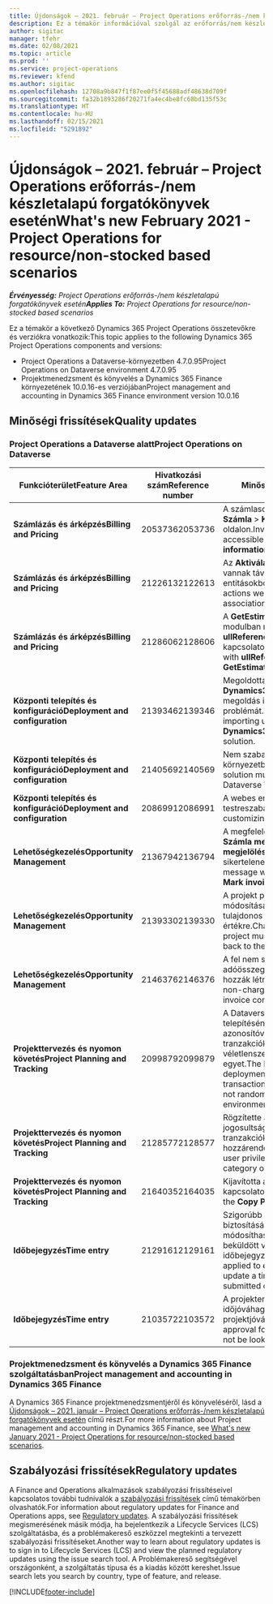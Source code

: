 ```yaml
---
title: Újdonságok – 2021. február – Project Operations erőforrás-/nem készletalapú forgatókönyvek esetén
description: Ez a témakör információval szolgál az erőforrás/nem készletalapú forgatókönyvek projektjeihez tartozó minőségi frissítésekről, amelyek a Project Operations 2021 februári kiadásában váltak elérhetővé.
author: sigitac
manager: tfehr
ms.date: 02/08/2021
ms.topic: article
ms.prod: ''
ms.service: project-operations
ms.reviewer: kfend
ms.author: sigitac
ms.openlocfilehash: 12708a9b847f1f87ee0f5f45688adf48638d709f
ms.sourcegitcommit: fa32b1893286f20271fa4ec4be8fc68bd135f53c
ms.translationtype: HT
ms.contentlocale: hu-HU
ms.lasthandoff: 02/15/2021
ms.locfileid: "5291892"
---
```

# <a name="whats-new-february-2021---project-operations-for-resourcenon-stocked-based-scenarios"></a><span data-ttu-id="17943-103">Újdonságok – 2021. február – Project Operations erőforrás-/nem készletalapú forgatókönyvek esetén</span><span class="sxs-lookup"><span data-stu-id="17943-103">What's new February 2021 - Project Operations for resource/non-stocked based scenarios</span></span>

<span data-ttu-id="17943-104">_**Érvényesség:** Project Operations erőforrás-/nem készletalapú forgatókönyvek esetén_</span><span class="sxs-lookup"><span data-stu-id="17943-104">_**Applies To:** Project Operations for resource/non-stocked based scenarios_</span></span>

<span data-ttu-id="17943-105">Ez a témakör a következő Dynamics 365 Project Operations összetevőkre és verziókra vonatkozik:</span><span class="sxs-lookup"><span data-stu-id="17943-105">This topic applies to the following Dynamics 365 Project Operations components and versions:</span></span>

- <span data-ttu-id="17943-106">Project Operations a Dataverse-környezetben 4.7.0.95</span><span class="sxs-lookup"><span data-stu-id="17943-106">Project Operations on Dataverse environment 4.7.0.95</span></span>
- <span data-ttu-id="17943-107">Projektmenedzsment és könyvelés a Dynamics 365 Finance környezetének 10.0.16-es verziójában</span><span class="sxs-lookup"><span data-stu-id="17943-107">Project management and accounting in Dynamics 365 Finance environment version 10.0.16</span></span> 

## <a name="quality-updates"></a><span data-ttu-id="17943-108">Minőségi frissítések</span><span class="sxs-lookup"><span data-stu-id="17943-108">Quality updates</span></span>

### <a name="project-operations-on-dataverse"></a><span data-ttu-id="17943-109">Project Operations a Dataverse alatt</span><span class="sxs-lookup"><span data-stu-id="17943-109">Project Operations on Dataverse</span></span>

| <span data-ttu-id="17943-110">**Funkcióterület**</span><span class="sxs-lookup"><span data-stu-id="17943-110">**Feature Area**</span></span> | <span data-ttu-id="17943-111">**Hivatkozási szám**</span><span class="sxs-lookup"><span data-stu-id="17943-111">**Reference number**</span></span> | <span data-ttu-id="17943-112">**Minőségi frissítés**</span><span class="sxs-lookup"><span data-stu-id="17943-112">**Quality update**</span></span> |
| --- | --- | --- |
| <span data-ttu-id="17943-113">**Számlázás és árképzés**</span><span class="sxs-lookup"><span data-stu-id="17943-113">**Billing and Pricing**</span></span> | <span data-ttu-id="17943-114">2053736</span><span class="sxs-lookup"><span data-stu-id="17943-114">2053736</span></span> | <span data-ttu-id="17943-115">A számlasor részletei most már elérhetők a **Számla** > **Kapcsolódó információk** oldalon.</span><span class="sxs-lookup"><span data-stu-id="17943-115">Invoice line details are now accessible by going to **Invoice** > **Related information**.</span></span> |
| <span data-ttu-id="17943-116">**Számlázás és árképzés**</span><span class="sxs-lookup"><span data-stu-id="17943-116">**Billing and Pricing**</span></span> | <span data-ttu-id="17943-117">2122613</span><span class="sxs-lookup"><span data-stu-id="17943-117">2122613</span></span> | <span data-ttu-id="17943-118">Az **Aktiválás** és **Inaktiválás** műveletek el vannak távolítva az **Árlista** társítási entitásokból.</span><span class="sxs-lookup"><span data-stu-id="17943-118">The **Activate** and **Deactivate** actions were removed from the **Price List** association entities.</span></span> |
| <span data-ttu-id="17943-119">**Számlázás és árképzés**</span><span class="sxs-lookup"><span data-stu-id="17943-119">**Billing and Pricing**</span></span> | <span data-ttu-id="17943-120">2128606</span><span class="sxs-lookup"><span data-stu-id="17943-120">2128606</span></span> | <span data-ttu-id="17943-121">A **GetEstimatesForProject** beépülő modulban megoldotta az **ullReferenceException** programmal kapcsolatos problémát.</span><span class="sxs-lookup"><span data-stu-id="17943-121">Resolved the issue with **ullReferenceException** in the **GetEstimatesForProject** plug-in.</span></span> |
| <span data-ttu-id="17943-122">**Központi telepítés és konfiguráció**</span><span class="sxs-lookup"><span data-stu-id="17943-122">**Deployment and configuration**</span></span> | <span data-ttu-id="17943-123">2139346</span><span class="sxs-lookup"><span data-stu-id="17943-123">2139346</span></span> | <span data-ttu-id="17943-124">Megoldotta a nem felügyelt **Dynamics365ProjectOperationsDualWrite** megoldás importálásával kapcsolatos problémát.</span><span class="sxs-lookup"><span data-stu-id="17943-124">Resolved the issue with importing unmanaged **Dynamics365ProjectOperationsDualWrite** solution.</span></span> |
| <span data-ttu-id="17943-125">**Központi telepítés és konfiguráció**</span><span class="sxs-lookup"><span data-stu-id="17943-125">**Deployment and configuration**</span></span> | <span data-ttu-id="17943-126">2140569</span><span class="sxs-lookup"><span data-stu-id="17943-126">2140569</span></span> | <span data-ttu-id="17943-127">Nem szabad telepíteni a Dataverse Teams környezetben a projektmegoldást.</span><span class="sxs-lookup"><span data-stu-id="17943-127">Project solution must not be installed in the Dataverse Teams environments.</span></span> |
| <span data-ttu-id="17943-128">**Központi telepítés és konfiguráció**</span><span class="sxs-lookup"><span data-stu-id="17943-128">**Deployment and configuration**</span></span> | <span data-ttu-id="17943-129">2086991</span><span class="sxs-lookup"><span data-stu-id="17943-129">2086991</span></span> | <span data-ttu-id="17943-130">A webes erőforrások korlátozott testreszabási lokalizációja.</span><span class="sxs-lookup"><span data-stu-id="17943-130">Restricted customizing localization of web resources.</span></span> |
| <span data-ttu-id="17943-131">**Lehetőségkezelés**</span><span class="sxs-lookup"><span data-stu-id="17943-131">**Opportunity Management**</span></span> | <span data-ttu-id="17943-132">2136794</span><span class="sxs-lookup"><span data-stu-id="17943-132">2136794</span></span> | <span data-ttu-id="17943-133">A megfelelő hibaüzenetet jeleníti meg, ha a **Számla megerősítése** vagy a **Számla megjelölése kifizetettként** folyamatok sikertelenek.</span><span class="sxs-lookup"><span data-stu-id="17943-133">Display the correct error message when the **Confirm invoice** or **Mark invoice as paid** processes fail.</span></span> |
| <span data-ttu-id="17943-134">**Lehetőségkezelés**</span><span class="sxs-lookup"><span data-stu-id="17943-134">**Opportunity Management**</span></span> | <span data-ttu-id="17943-135">2139330</span><span class="sxs-lookup"><span data-stu-id="17943-135">2139330</span></span> | <span data-ttu-id="17943-136">A projekt projektmenedzserének módosítása nem állíthatja vissza a tulajdonos vállalatot az alapértelmezett értékre.</span><span class="sxs-lookup"><span data-stu-id="17943-136">Changing the Project manager on a project must not reset the owning company back to the default value.</span></span> |
| <span data-ttu-id="17943-137">**Lehetőségkezelés**</span><span class="sxs-lookup"><span data-stu-id="17943-137">**Opportunity Management**</span></span> | <span data-ttu-id="17943-138">2146376</span><span class="sxs-lookup"><span data-stu-id="17943-138">2146376</span></span> | <span data-ttu-id="17943-139">A fel nem számítható tényadatok korrigált adóösszegét a számla visszaigazolásából hozzák létre.</span><span class="sxs-lookup"><span data-stu-id="17943-139">Corrected tax amount in a non-chargeable actual is created from invoice confirmation.</span></span> |
| <span data-ttu-id="17943-140">**Projekttervezés és nyomon követés**</span><span class="sxs-lookup"><span data-stu-id="17943-140">**Project Planning and Tracking**</span></span> | <span data-ttu-id="17943-141">2099879</span><span class="sxs-lookup"><span data-stu-id="17943-141">2099879</span></span> | <span data-ttu-id="17943-142">A Dataverse-környezet központi telepítésének létre kell hoznia egy statikus azonosítóval rendelkező alapértelmezett tranzakciókategóriát, és nem hozhat létre véletlenszerűen környezetenként egyet.</span><span class="sxs-lookup"><span data-stu-id="17943-142">The Dataverse environment deployment must create a default transaction category with a static ID and not randomly generate one per environment.</span></span> |
| <span data-ttu-id="17943-143">**Projekttervezés és nyomon követés**</span><span class="sxs-lookup"><span data-stu-id="17943-143">**Project Planning and Tracking**</span></span> | <span data-ttu-id="17943-144">2128577</span><span class="sxs-lookup"><span data-stu-id="17943-144">2128577</span></span> | <span data-ttu-id="17943-145">Rögzítette a Project Service felhasználói jogosultságait, hogy frissítse a tranzakciókategóriát egy erőforrás-hozzárendelésen.</span><span class="sxs-lookup"><span data-stu-id="17943-145">Fixed the Project service user privileges to update the transaction category on a resource assignment.</span></span> |
| <span data-ttu-id="17943-146">**Projekttervezés és nyomon követés**</span><span class="sxs-lookup"><span data-stu-id="17943-146">**Project Planning and Tracking**</span></span> | <span data-ttu-id="17943-147">2164035</span><span class="sxs-lookup"><span data-stu-id="17943-147">2164035</span></span> | <span data-ttu-id="17943-148">Kijavította a **Projekt másolása** funkcióval kapcsolatos problémákat.</span><span class="sxs-lookup"><span data-stu-id="17943-148">Fixed issues with the **Copy Project** function.</span></span> |
| <span data-ttu-id="17943-149">**Időbejegyzés**</span><span class="sxs-lookup"><span data-stu-id="17943-149">**Time entry**</span></span> | <span data-ttu-id="17943-150">2129161</span><span class="sxs-lookup"><span data-stu-id="17943-150">2129161</span></span> | <span data-ttu-id="17943-151">Szigorúbb korlátozások vonatkoznak annak biztosítására, hogy a felhasználók ne módosíthassák és ne frissíthessék a beküldött vagy jóváhagyott időbejegyzéseket.</span><span class="sxs-lookup"><span data-stu-id="17943-151">Tighter restrictions are applied to ensure users can't change and update a time entry that has been submitted or approved.</span></span> |
| <span data-ttu-id="17943-152">**Időbejegyzés**</span><span class="sxs-lookup"><span data-stu-id="17943-152">**Time entry**</span></span> | <span data-ttu-id="17943-153">2103572</span><span class="sxs-lookup"><span data-stu-id="17943-153">2103572</span></span> | <span data-ttu-id="17943-154">A projekten kívüli időbejegyzések időjóváhagyása nem kereshet projektjóváhagyói szerepkört.</span><span class="sxs-lookup"><span data-stu-id="17943-154">Time approval for non-project time entries must not be looking for project approver role.</span></span> |

### <a name="project-management-and-accounting-in-dynamics-365-finance"></a><span data-ttu-id="17943-155">Projektmenedzsment és könyvelés a Dynamics 365 Finance szolgáltatásban</span><span class="sxs-lookup"><span data-stu-id="17943-155">Project management and accounting in Dynamics 365 Finance</span></span> 

<span data-ttu-id="17943-156">A Dynamics 365 Finance projektmenedzsmentjéről és könyveléséről, lásd a [Újdonságok – 2021. január – Project Operations erőforrás-/nem készletalapú forgatókönyvek esetén](whats-new-jan-2021-resource-based.md) című részt.</span><span class="sxs-lookup"><span data-stu-id="17943-156">For more information about Project management and accounting in Dynamics 365 Finance, see [What's new January 2021 - Project Operations for resource/non-stocked based scenarios](whats-new-jan-2021-resource-based.md).</span></span>


## <a name="regulatory-updates"></a><span data-ttu-id="17943-157">Szabályozási frissítések</span><span class="sxs-lookup"><span data-stu-id="17943-157">Regulatory updates</span></span>

<span data-ttu-id="17943-158">A Finance and Operations alkalmazások szabályozási frissítéseivel kapcsolatos további tudnivalók a [szabályozási frissítések](https://docs.microsoft.com/dynamics365/finance/localizations/regulatory-updates) című témakörben olvashatók.</span><span class="sxs-lookup"><span data-stu-id="17943-158">For information about regulatory updates for Finance and Operations apps, see [Regulatory updates](https://docs.microsoft.com/dynamics365/finance/localizations/regulatory-updates).</span></span> <span data-ttu-id="17943-159">A szabályozási frissítések megismerésének másik módja, ha bejelentkezik a Lifecycle Services (LCS) szolgáltatásba, és a problémakereső eszközzel megtekinti a tervezett szabályozási frissítéseket.</span><span class="sxs-lookup"><span data-stu-id="17943-159">Another way to learn about regulatory updates is to sign in to Lifecycle Services (LCS) and view the planned regulatory updates using the issue search tool.</span></span> <span data-ttu-id="17943-160">A Problémakereső segítségével országonként, a szolgáltatás típusa és a kiadás között kereshet.</span><span class="sxs-lookup"><span data-stu-id="17943-160">Issue search lets you search by country, type of feature, and release.</span></span>


[!INCLUDE[footer-include](../includes/footer-banner.md)]